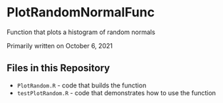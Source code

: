 # PlotRandomNormalFunc
Function that plots a histogram of random normals

Primarily written on October 6, 2021

## Files in this Repository

* `PlotRandom.R` - code that builds the function
* `testPlotRandom.R` - code that demonstrates how to use the function